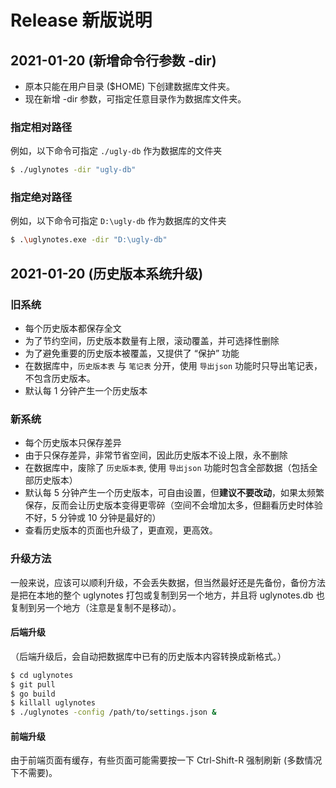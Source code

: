 # Release 新版说明


## 2021-01-20 (新增命令行参数 -dir)

- 原本只能在用户目录 ($HOME) 下创建数据库文件夹。
- 现在新增 -dir 参数，可指定任意目录作为数据库文件夹。

### 指定相对路径

例如，以下命令可指定 `./ugly-db` 作为数据库的文件夹

```sh
$ ./uglynotes -dir "ugly-db"
```

### 指定绝对路径

例如，以下命令可指定 `D:\ugly-db` 作为数据库的文件夹

```sh
$ .\uglynotes.exe -dir "D:\ugly-db" 
```


## 2021-01-20 (历史版本系统升级)

### 旧系统

- 每个历史版本都保存全文
- 为了节约空间，历史版本数量有上限，滚动覆盖，并可选择性删除
- 为了避免重要的历史版本被覆盖，又提供了 “保护” 功能
- 在数据库中，`历史版本表` 与 `笔记表` 分开，使用 `导出json` 功能时只导出笔记表，不包含历史版本。
- 默认每 1 分钟产生一个历史版本

### 新系统

- 每个历史版本只保存差异
- 由于只保存差异，非常节省空间，因此历史版本不设上限，永不删除
- 在数据库中，废除了 `历史版本表`, 使用 `导出json` 功能时包含全部数据（包括全部历史版本）
- 默认每 5 分钟产生一个历史版本，可自由设置，但**建议不要改动**，如果太频繁保存，反而会让历史版本变得更零碎（空间不会增加太多，但翻看历史时体验不好，5 分钟或 10 分钟是最好的）
- 查看历史版本的页面也升级了，更直观，更高效。

### 升级方法

一般来说，应该可以顺利升级，不会丢失数据，但当然最好还是先备份，备份方法是把在本地的整个 uglynotes 打包或复制到另一个地方，并且将 uglynotes.db 也复制到另一个地方（注意是复制不是移动）。

#### 后端升级

（后端升级后，会自动把数据库中已有的历史版本内容转换成新格式。）

```sh
$ cd uglynotes
$ git pull
$ go build
$ killall uglynotes
$ ./uglynotes -config /path/to/settings.json &
```

#### 前端升级

由于前端页面有缓存，有些页面可能需要按一下 Ctrl-Shift-R 强制刷新 (多数情况下不需要)。
